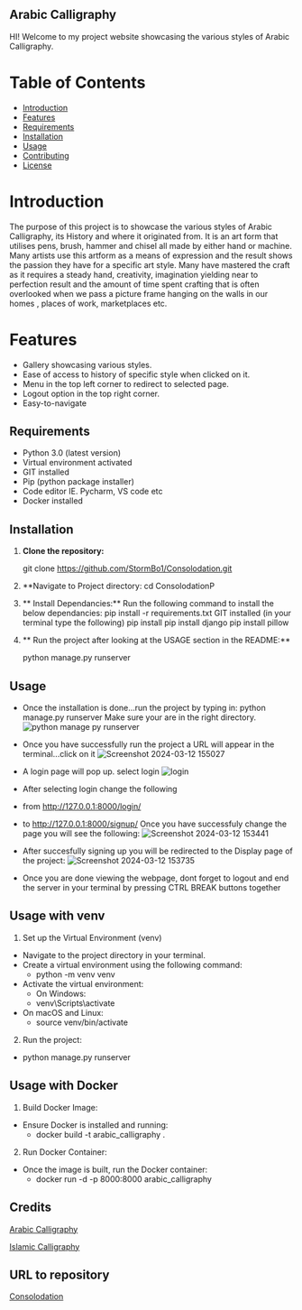 ## Arabic Calligraphy

HI! Welcome to my project website showcasing the various styles of Arabic Calligraphy.

# Table of Contents

- [Introduction](#introduction)
- [Features](#features)
- [Requirements](#requirements)
- [Installation](#installation)
- [Usage](#usage)
- [Contributing](#contributing)
- [License](#license)

# Introduction

The purpose of this project is to showcase the various styles of Arabic Calligraphy, its History and where it originated from. 
It is an art form that utilises pens, brush, hammer and chisel all made by either hand or machine. Many artists use this artform 
as a means of expression and the result shows the passion they have for a specific art style. Many have mastered the craft as it 
requires a steady hand, creativity, imagination yielding near to perfection result and the amount of time spent crafting that is often overlooked when we pass a
picture frame hanging on the walls in our homes , places of work, marketplaces etc.

# Features

- Gallery showcasing various styles.
- Ease of access to history of specific style when clicked on it.
- Menu in the top left corner to redirect to selected page.
- Logout option in the top right corner.
- Easy-to-navigate

## Requirements

- Python 3.0 (latest version)
- Virtual environment activated
- GIT installed
- Pip (python package installer)
- Code editor IE. Pycharm, VS code etc
- Docker installed

##  Installation

1. **Clone the repository:**

   git clone https://github.com/StormBo1/Consolodation.git

2. **Navigate to Project directory:
   cd ConsolodationP

3. ** Install Dependancies:**
   Run the following command to install the below dependancies: pip install -r requirements.txt
   GIT installed
   (in your terminal type the following)
   pip install
   pip install django
   pip install pillow

5. ** Run the project after looking at the USAGE section in the README:**

   python manage.py runserver

## Usage

- Once the installation is done...run the project by typing in: python manage.py runserver 
Make sure your are in the right directory.
![python manage py runserver](https://github.com/StormBo1/Consolodation/assets/148717363/83c5b414-a5b5-4a2f-80dc-f12d6b0251a8)

- Once you have successfully run the project a URL will appear in the terminal...click on it
![Screenshot 2024-03-12 155027](https://github.com/StormBo1/Consolodation/assets/148717363/86c120a7-d434-4848-a444-54b357e39828)


- A login page will pop up. select login
![login](https://github.com/StormBo1/Consolodation/assets/148717363/af64ee58-7ce0-405d-aa43-422a7e70b1ee)

- After selecting login change the following
- from http://127.0.0.1:8000/login/
- to http://127.0.0.1:8000/signup/
Once you have successfuly change the page you will see the following:
![Screenshot 2024-03-12 153441](https://github.com/StormBo1/Consolodation/assets/148717363/07cca056-17b0-49a1-acdf-0470e1af3ae3)

- After succesfully signing up you will be redirected to the Display page of the project:
![Screenshot 2024-03-12 153735](https://github.com/StormBo1/Consolodation/assets/148717363/03d34a25-b21e-4419-a3a2-d3d6702f3616)

- Once you are done viewing the webpage, dont forget to logout and end the server in your terminal by pressing CTRL BREAK buttons together

## Usage with venv

1. Set up the Virtual Environment (venv)
- Navigate to the project directory in your terminal.
- Create a virtual environment using the following command:
  - python -m venv venv
- Activate the virtual environment:
  - On Windows:
  - venv\Scripts\activate
- On macOS and Linux:
  - source venv/bin/activate

2. Run the project:
- python manage.py runserver

## Usage with Docker

1. Build Docker Image:
- Ensure Docker is installed and running:
  - docker build -t arabic_calligraphy .

2. Run Docker Container:
- Once the image is built, run the Docker container:
    - docker run -d -p 8000:8000 arabic_calligraphy

## Credits

[Arabic Calligraphy](https://en.wikipedia.org/wiki/Arabic_calligraphy)

[Islamic Calligraphy](https://en.wikipedia.org/wiki/Islamic_calligraphy)

## URL to repository

[Consolodation](https://github.com/StormBo1/Consolodation)
